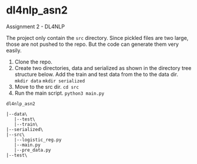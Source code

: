 # dl4nlp_asn2
Assignment 2 - DL4NLP

The project only contain the `src` directory. Since pickled files are two large, those are not pushed to the repo. But the code can generate them very easily. 

1. Clone the repo.
2. Create two directories, data and serialized as shown in the directory tree structure below. Add the train and test data from the to the data dir. 
   `mkdir data`
   `mkdir serialized`
3. Move to the src dir. `cd src`
4. Run the main script. `python3 main.py`


```
dl4nlp_asn2

|--data\
   |--test\ 
   |--train\ 
|--serialized\
|--src\
   |--logistic_reg.py
   |--main.py
   |--pre_data.py   
|--test\
```
